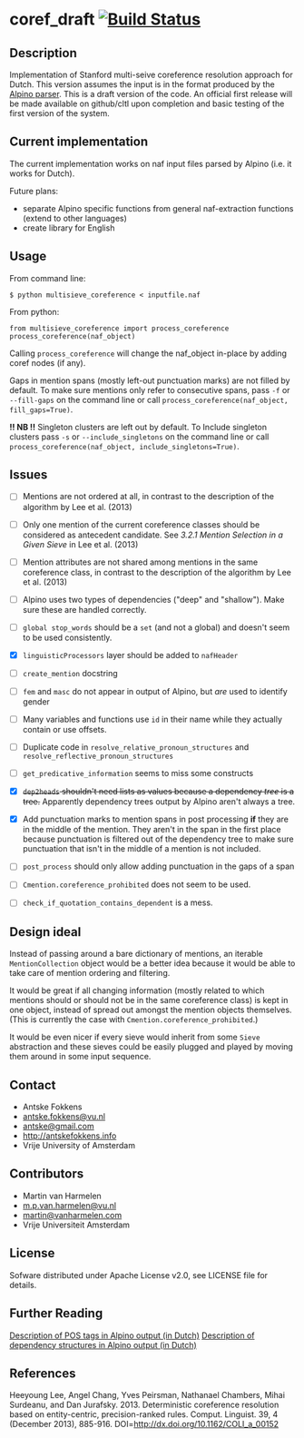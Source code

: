 coref_draft [![Build Status](https://travis-ci.org/mpvharmelen/coref_draft.svg?branch=master)](https://travis-ci.org/mpvharmelen/coref_draft)
=============

Description
----------
Implementation of Stanford multi-seive coreference resolution approach for Dutch. This version assumes the input is in the format produced by the [Alpino parser][].
This is a draft version of the code. An official first release will be made available on github/cltl upon completion and basic testing of the first version of the system.


Current implementation
----------------------

The current implementation works on naf input files parsed by Alpino (i.e. it works for Dutch).

Future plans:

- separate Alpino specific functions from general naf-extraction functions (extend to other languages)
- create library for English

Usage
----

From command line:

```{bash}
$ python multisieve_coreference < inputfile.naf
```

From python:

```{python}
from multisieve_coreference import process_coreference
process_coreference(naf_object)
```

Calling `process_coreference` will change the naf_object in-place by adding coref nodes (if any).

Gaps in mention spans (mostly left-out punctuation marks) are not filled by default. To make sure mentions only refer to consecutive spans, pass `-f` or `--fill-gaps` on the command line or call `process_coreference(naf_object, fill_gaps=True)`.

**!! NB !!** Singleton clusters are left out by default. To Include singleton clusters pass `-s` or `--include_singletons` on the command line or call `process_coreference(naf_object, include_singletons=True)`.


Issues
------
 - [ ] Mentions are not ordered at all, in contrast to the description of the algorithm by Lee et al. (2013)
 - [ ] Only one mention of the current coreference classes should be considered as antecedent candidate. See _3.2.1 Mention Selection in a Given Sieve_ in Lee et al. (2013)
 - [ ] Mention attributes are not shared among mentions in the same coreference class, in contrast to the description of the algorithm by Lee et al. (2013)
 - [ ] Alpino uses two types of dependencies ("deep" and "shallow"). Make sure these are handled correctly.
 - [ ] `global stop_words` should be a `set` (and not a global) and doesn't seem to be used consistently.
 - [X] `linguisticProcessors` layer should be added to `nafHeader`
 - [ ] `create_mention` docstring
 - [ ] `fem` and `masc` do not appear in output of Alpino, but _are_ used to identify gender
 - [ ] Many variables and functions use `id` in their name while they actually contain or use offsets.
 - [ ] Duplicate code in `resolve_relative_pronoun_structures` and `resolve_reflective_pronoun_structures`
 - [ ] `get_predicative_information` seems to miss some constructs
 - [X] ~~`dep2heads` shouldn't need lists as values because a dependency _tree_ is a tree.~~ Apparently dependency trees output by Alpino aren't always a tree.
 - [X] Add punctuation marks to mention spans in post processing **if** they are in the middle of the mention. They aren't in the span in the first place because punctuation is filtered out of the dependency tree to make sure punctuation that isn't in the middle of a mention is not included.
 - [ ] `post_process` should only allow adding punctuation in the gaps of a span
 - [ ] `Cmention.coreference_prohibited` does not seem to be used.
 - [ ] `check_if_quotation_contains_dependent` is a mess.


Design ideal
------------
Instead of passing around a bare dictionary of mentions, an iterable `MentionCollection` object would be a better idea because it would be able to take care of mention ordering and filtering.

It would be great if all changing information (mostly related to which mentions should or should not be in the same coreference class) is kept in one object, instead of spread out amongst the mention objects themselves. (This is currently the case with `Cmention.coreference_prohibited`.)

It would be even nicer if every sieve would inherit from some `Sieve` abstraction and these sieves could be easily plugged and played by moving them around in some input sequence.


Contact
------

* Antske Fokkens
* antske.fokkens@vu.nl
* antske@gmail.com
* http://antskefokkens.info
* Vrije University of Amsterdam


Contributors
------------

* Martin van Harmelen
* m.p.van.harmelen@vu.nl
* martin@vanharmelen.com
* Vrije Universiteit Amsterdam


License
------
Sofware distributed under Apache License v2.0, see LICENSE file for details.

Further Reading
---------------
[Description of POS tags in Alpino output (in Dutch)](http://www.let.rug.nl/~vannoord/Lassy/POS_manual.pdf)
[Description of dependency structures in Alpino output (in Dutch)](http://www.let.rug.nl/vannoord/Lassy/sa-man_lassy.pdf)


References
----------

Heeyoung Lee, Angel Chang, Yves Peirsman, Nathanael Chambers, Mihai Surdeanu, and Dan Jurafsky. 2013. Deterministic coreference resolution based on entity-centric, precision-ranked rules. Comput. Linguist. 39, 4 (December 2013), 885-916. DOI=http://dx.doi.org/10.1162/COLI_a_00152

[Alpino parser]: http://www.let.rug.nl/vannoord/alp/Alpino/
